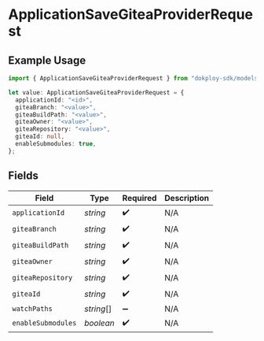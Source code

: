 # ApplicationSaveGiteaProviderRequest

## Example Usage

```typescript
import { ApplicationSaveGiteaProviderRequest } from "dokploy-sdk/models/operations";

let value: ApplicationSaveGiteaProviderRequest = {
  applicationId: "<id>",
  giteaBranch: "<value>",
  giteaBuildPath: "<value>",
  giteaOwner: "<value>",
  giteaRepository: "<value>",
  giteaId: null,
  enableSubmodules: true,
};
```

## Fields

| Field              | Type               | Required           | Description        |
| ------------------ | ------------------ | ------------------ | ------------------ |
| `applicationId`    | *string*           | :heavy_check_mark: | N/A                |
| `giteaBranch`      | *string*           | :heavy_check_mark: | N/A                |
| `giteaBuildPath`   | *string*           | :heavy_check_mark: | N/A                |
| `giteaOwner`       | *string*           | :heavy_check_mark: | N/A                |
| `giteaRepository`  | *string*           | :heavy_check_mark: | N/A                |
| `giteaId`          | *string*           | :heavy_check_mark: | N/A                |
| `watchPaths`       | *string*[]         | :heavy_minus_sign: | N/A                |
| `enableSubmodules` | *boolean*          | :heavy_check_mark: | N/A                |